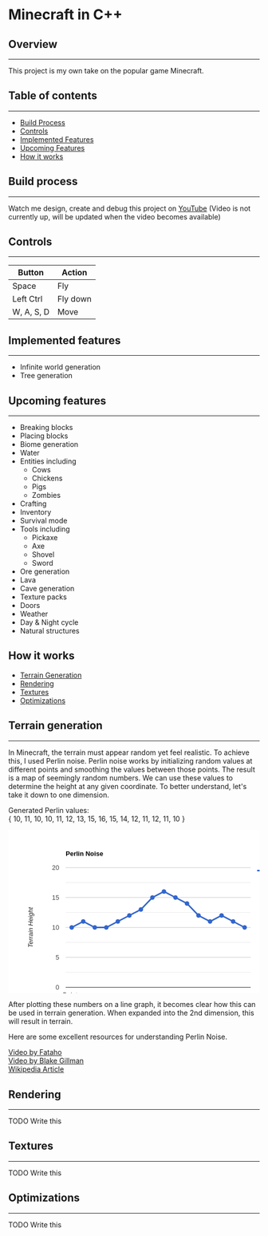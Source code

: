 # Minecraft in C++

## Overview

---

This project is my own take on the popular game Minecraft.

## Table of contents

---

- [Build Process](#build-process)
- [Controls](#controls)
- [Implemented Features](#implemented-features)
- [Upcoming Features](#upcoming-features)
- [How it works](#how-it-works)

## Build process

---

Watch me design, create and debug this project on [YouTube](https://www.youtube.com/channel/UCO8fo_fxQgSGLkdEmyVJcFA) (Video is not currently up, will be updated when the video becomes available)

## Controls

---

| Button     | Action   |
| ---------- | -------- |
| Space      | Fly      |
| Left Ctrl  | Fly down |
| W, A, S, D | Move     |

## Implemented features

---

- Infinite world generation
- Tree generation

## Upcoming features

---

- Breaking blocks
- Placing blocks
- Biome generation
- Water
- Entities including
  - Cows
  - Chickens
  - Pigs
  - Zombies
- Crafting
- Inventory
- Survival mode
- Tools including
  - Pickaxe
  - Axe
  - Shovel
  - Sword
- Ore generation
- Lava
- Cave generation
- Texture packs
- Doors
- Weather
- Day & Night cycle
- Natural structures

## How it works

- [Terrain Generation](#terrain-generation)
- [Rendering](#rendering)
- [Textures](#textures)
- [Optimizations](#optimizations)

## Terrain generation

---

In Minecraft, the terrain must appear random yet feel realistic. To achieve this, I used Perlin noise. Perlin noise works by initializing random values at different points and smoothing the values between those points. The result is a map of seemingly random numbers. We can use these values to determine the height at any given coordinate. To better understand, let's take it down to one dimension.

Generated Perlin values:
\
{ 10, 11, 10, 10, 11, 12, 13, 15, 16, 15, 14, 12, 11, 12, 11, 10 }

<svg width="600" height="390" aria-label="A chart." style="overflow:hidden"><defs id="_ABSTRACT_RENDERER_ID_480"><clipPath id="_ABSTRACT_RENDERER_ID_481"><rect x="115" y="75" width="371" height="241"></rect></clipPath></defs><rect x="0" y="0" width="600" height="390" stroke="none" stroke-width="0" fill="#ffffff"></rect><g><text text-anchor="start" x="115" y="52.05" font-family="Arial" font-size="13" font-weight="bold" stroke="none" stroke-width="0" fill="#000000">Perlin Noise</text><rect x="115" y="41" width="371" height="13" stroke="none" stroke-width="0" fill-opacity="0" fill="#ffffff"></rect></g><g><rect x="499" y="75" width="88" height="13" stroke="none" stroke-width="0" fill-opacity="0" fill="#ffffff"></rect><g><rect x="499" y="75" width="88" height="13" stroke="none" stroke-width="0" fill-opacity="0" fill="#ffffff"></rect><g><text text-anchor="start" x="530" y="86.05" font-family="Arial" font-size="13" stroke="none" stroke-width="0" fill="#222222">Line1</text></g><path d="M499,81.5L525,81.5" stroke="#3366cc" stroke-width="3" fill-opacity="1" fill="none"></path><circle cx="512" cy="81.5" r="4.5" stroke="none" stroke-width="0" fill="#3366cc"></circle></g></g><g><rect x="115" y="75" width="371" height="241" stroke="none" stroke-width="0" fill-opacity="0" fill="#ffffff"></rect><g clip-path="url(https://www.rapidtables.com/tools/line-graph.html#_ABSTRACT_RENDERER_ID_481)"><g><rect x="115" y="315" width="371" height="1" stroke="none" stroke-width="0" fill="#cccccc"></rect><rect x="115" y="255" width="371" height="1" stroke="none" stroke-width="0" fill="#cccccc"></rect><rect x="115" y="195" width="371" height="1" stroke="none" stroke-width="0" fill="#cccccc"></rect><rect x="115" y="135" width="371" height="1" stroke="none" stroke-width="0" fill="#cccccc"></rect><rect x="115" y="75" width="371" height="1" stroke="none" stroke-width="0" fill="#cccccc"></rect><rect x="115" y="285" width="371" height="1" stroke="none" stroke-width="0" fill="#ebebeb"></rect><rect x="115" y="225" width="371" height="1" stroke="none" stroke-width="0" fill="#ebebeb"></rect><rect x="115" y="165" width="371" height="1" stroke="none" stroke-width="0" fill="#ebebeb"></rect><rect x="115" y="105" width="371" height="1" stroke="none" stroke-width="0" fill="#ebebeb"></rect></g><g><rect x="115" y="315" width="371" height="1" stroke="none" stroke-width="0" fill="#333333"></rect></g><g><path d="M127.0625,195.5L150.1875,183.5L173.3125,195.5L196.4375,195.5L219.5625,183.5L242.6875,171.5L265.8125,159.5L288.9375,135.5L312.0625,123.5L335.1875,135.5L358.3125,147.5L381.4375,171.5L404.5625,183.5L427.6875,171.5L450.8125,183.5L473.9375,195.5" stroke="#3366cc" stroke-width="3" fill-opacity="1" fill="none"></path></g></g><g><circle cx="127.0625" cy="195.5" r="4.5" stroke="none" stroke-width="0" fill="#3366cc"></circle><circle cx="150.1875" cy="183.5" r="4.5" stroke="none" stroke-width="0" fill="#3366cc"></circle><circle cx="173.3125" cy="195.5" r="4.5" stroke="none" stroke-width="0" fill="#3366cc"></circle><circle cx="196.4375" cy="195.5" r="4.5" stroke="none" stroke-width="0" fill="#3366cc"></circle><circle cx="219.5625" cy="183.5" r="4.5" stroke="none" stroke-width="0" fill="#3366cc"></circle><circle cx="242.6875" cy="171.5" r="4.5" stroke="none" stroke-width="0" fill="#3366cc"></circle><circle cx="265.8125" cy="159.5" r="4.5" stroke="none" stroke-width="0" fill="#3366cc"></circle><circle cx="288.9375" cy="135.5" r="4.5" stroke="none" stroke-width="0" fill="#3366cc"></circle><circle cx="312.0625" cy="123.5" r="4.5" stroke="none" stroke-width="0" fill="#3366cc"></circle><circle cx="335.1875" cy="135.5" r="4.5" stroke="none" stroke-width="0" fill="#3366cc"></circle><circle cx="358.3125" cy="147.5" r="4.5" stroke="none" stroke-width="0" fill="#3366cc"></circle><circle cx="381.4375" cy="171.5" r="4.5" stroke="none" stroke-width="0" fill="#3366cc"></circle><circle cx="404.5625" cy="183.5" r="4.5" stroke="none" stroke-width="0" fill="#3366cc"></circle><circle cx="427.6875" cy="171.5" r="4.5" stroke="none" stroke-width="0" fill="#3366cc"></circle><circle cx="450.8125" cy="183.5" r="4.5" stroke="none" stroke-width="0" fill="#3366cc"></circle><circle cx="473.9375" cy="195.5" r="4.5" stroke="none" stroke-width="0" fill="#3366cc"></circle></g><g><g><text text-anchor="middle" x="127.0625" y="335.05" font-family="Arial" font-size="13" stroke="none" stroke-width="0" fill="#222222">Points</text></g><g><text text-anchor="end" x="102" y="320.05" font-family="Arial" font-size="13" stroke="none" stroke-width="0" fill="#444444">0</text></g><g><text text-anchor="end" x="102" y="260.05" font-family="Arial" font-size="13" stroke="none" stroke-width="0" fill="#444444">5</text></g><g><text text-anchor="end" x="102" y="200.05" font-family="Arial" font-size="13" stroke="none" stroke-width="0" fill="#444444">10</text></g><g><text text-anchor="end" x="102" y="140.05" font-family="Arial" font-size="13" stroke="none" stroke-width="0" fill="#444444">15</text></g><g><text text-anchor="end" x="102" y="80.05" font-family="Arial" font-size="13" stroke="none" stroke-width="0" fill="#444444">20</text></g></g></g><g><g><text text-anchor="middle" x="300.5" y="376.55" font-family="Arial" font-size="13" font-style="italic" stroke="none" stroke-width="0" fill="#222222">X Axis</text><rect x="115" y="365.5" width="371" height="13" stroke="none" stroke-width="0" fill-opacity="0" fill="#ffffff"></rect></g><g><text text-anchor="middle" x="48.55" y="195.5" font-family="Arial" font-size="13" font-style="italic" transform="rotate(-90 48.55 195.5)" stroke="none" stroke-width="0" fill="#222222">Terrain Height</text><path d="M37.49999999999999,316L37.50000000000001,75L50.50000000000001,75L50.49999999999999,316Z" stroke="none" stroke-width="0" fill-opacity="0" fill="#ffffff"></path></g></g><g></g></svg>

After plotting these numbers on a line graph, it becomes clear how this can be used in terrain generation. When expanded into the 2nd dimension, this will result in terrain.

Here are some excellent resources for understanding Perlin Noise.

[Video by Fataho](https://www.youtube.com/watch?v=MJ3bvCkHJtE&ab_channel=Fataho)
\
[Video by Blake Gillman](https://www.youtube.com/watch?v=9x6NvGkxXhU&ab_channel=BlakeGillman)
\
[Wikipedia Article](https://en.wikipedia.org/wiki/Perlin_noise)

## Rendering

---

TODO Write this

## Textures

---

TODO Write this

## Optimizations

---

TODO Write this
